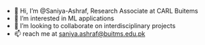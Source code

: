 - 👋 Hi, I’m @Saniya-Ashraf, Research Associate at CARL Buitems
- 👀 I’m interested in ML applications
- 💞️ I’m looking to collaborate on interdisciplinary projects
- 📫 reach me at saniya.ashraf@buitms.edu.pk

<!---
Saniya-Ashraf/Saniya-Ashraf is a ✨ special ✨ repository because its `README.md` (this file) appears on your GitHub profile.
You can click the Preview link to take a look at your changes.
--->
